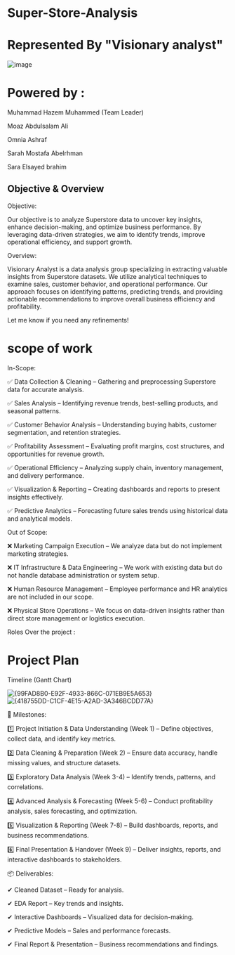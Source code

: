 # Super-Store-Analysis 
# Represented By "Visionary analyst"
![image](https://github.com/user-attachments/assets/2dd92037-75ae-417e-aa20-71c6c63c44c9)

# Powered by :
Muhammad Hazem Muhammed (Team Leader)

Moaz Abdulsalam Ali

Omnia Ashraf

Sarah Mostafa Abelrhman

Sara Elsayed brahim


## Objective & Overview



Objective:

Our objective is to analyze Superstore data to uncover key insights, enhance decision-making, and optimize business performance. By leveraging data-driven strategies, we aim to identify trends, improve operational efficiency, and support growth.

Overview:

Visionary Analyst is a data analysis group specializing in extracting valuable insights from Superstore datasets. We utilize analytical techniques to examine sales, customer behavior, and operational performance. Our approach focuses on identifying patterns, predicting trends, and providing actionable recommendations to improve overall business efficiency and profitability.

Let me know if you need any refinements!



# scope of work

 In-Scope:

✅ Data Collection & Cleaning – Gathering and preprocessing Superstore data for accurate analysis.

✅ Sales Analysis – Identifying revenue trends, best-selling products, and seasonal patterns.

✅ Customer Behavior Analysis – Understanding buying habits, customer segmentation, and retention strategies.

✅ Profitability Assessment – Evaluating profit margins, cost structures, and opportunities for revenue growth.

✅ Operational Efficiency – Analyzing supply chain, inventory management, and delivery performance.

✅ Visualization & Reporting – Creating dashboards and reports to present insights effectively.

✅ Predictive Analytics – Forecasting future sales trends using historical data and analytical models.


Out of Scope:

❌ Marketing Campaign Execution – We analyze data but do not implement marketing strategies.

❌ IT Infrastructure & Data Engineering – We work with existing data but do not handle database administration or system setup.

❌ Human Resource Management – Employee performance and HR analytics are not included in our scope.

❌ Physical Store Operations – We focus on data-driven insights rather than direct store management or logistics execution.

Roles Over the project :


# Project Plan

Timeline (Gantt Chart)

![{99FAD8B0-E92F-4933-866C-071EB9E5A653}](https://github.com/user-attachments/assets/27353453-0a31-4fc4-aeae-9c227d082f36) ![{418755DD-C1CF-4E15-A2AD-3A346BCDD77A}](https://github.com/user-attachments/assets/2f6b529a-1b5f-4c62-89b9-712d34e764b4)


📌 Milestones:

1️⃣ Project Initiation & Data Understanding (Week 1) – Define objectives, collect data, and identify key metrics.


2️⃣ Data Cleaning & Preparation (Week 2) – Ensure data accuracy, handle missing values, and structure datasets.


3️⃣ Exploratory Data Analysis (Week 3-4) – Identify trends, patterns, and correlations.


4️⃣ Advanced Analysis & Forecasting (Week 5-6) – Conduct profitability analysis, sales forecasting, and optimization.


5️⃣ Visualization & Reporting (Week 7-8) – Build dashboards, reports, and business recommendations.


6️⃣ Final Presentation & Handover (Week 9) – Deliver insights, reports, and interactive dashboards to stakeholders.

📦 Deliverables:

✔ Cleaned Dataset – Ready for analysis.

✔ EDA Report – Key trends and insights.

✔ Interactive Dashboards – Visualized data for decision-making.

✔ Predictive Models – Sales and performance forecasts.

✔ Final Report & Presentation – Business recommendations and findings.
